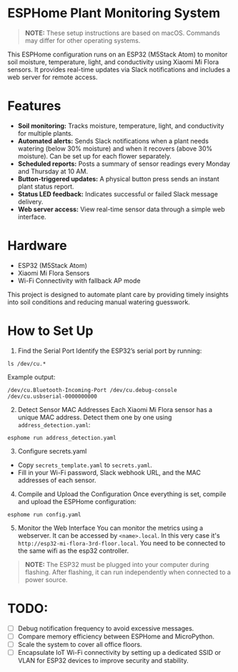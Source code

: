# ESPHome Plant Monitoring System

> **NOTE:**  These setup instructions are based on macOS. Commands may differ for other operating systems.

This ESPHome configuration runs on an ESP32 (M5Stack Atom) to monitor soil moisture, temperature, light, and conductivity using Xiaomi Mi Flora sensors. It provides real-time updates via Slack notifications and includes a web server for remote access.

# Features
- **Soil monitoring:** Tracks moisture, temperature, light, and conductivity for multiple plants.
- **Automated alerts:** Sends Slack notifications when a plant needs watering (below 30% moisture) and when it recovers (above 30% moisture). Can be set up for each flower separately. 
- **Scheduled reports:** Posts a summary of sensor readings every Monday and Thursday at 10 AM.
- **Button-triggered updates:** A physical button press sends an instant plant status report.
- **Status LED feedback:** Indicates successful or failed Slack message delivery.
- **Web server access:** View real-time sensor data through a simple web interface.

# Hardware
- ESP32 (M5Stack Atom)
- Xiaomi Mi Flora Sensors
- Wi-Fi Connectivity with fallback AP mode

This project is designed to automate plant care by providing timely insights into soil conditions and reducing manual watering guesswork.

# How to Set Up
1. Find the Serial Port
Identify the ESP32’s serial port by running:
```
ls /dev/cu.*
```
Example output:
```
/dev/cu.Bluetooth-Incoming-Port /dev/cu.debug-console           /dev/cu.usbserial-0000000000
```
2. Detect Sensor MAC Addresses
Each Xiaomi Mi Flora sensor has a unique MAC address. Detect them one by one using `address_detection.yaml`:
```
esphome run address_detection.yaml
```
3. Configure secrets.yaml
- Copy `secrets_template.yaml` to `secrets.yaml`.
- Fill in your Wi-Fi password, Slack webhook URL, and the MAC addresses of each sensor.

4. Compile and Upload the Configuration
Once everything is set, compile and upload the ESPHome configuration:
```
esphome run config.yaml
```
5. Monitor the Web Interface
You can monitor the metrics using a webserver. It can be accessed by `<name>.local`. In this very case it's `http://esp32-mi-flora-3rd-floor.local`. You need to be connected to the same wifi as the esp32 controller.

> **NOTE:**  The ESP32 must be plugged into your computer during flashing. After flashing, it can run independently when connected to a power source.

# TODO:
- [ ] Debug notification frequency to avoid excessive messages.
- [ ] Compare memory efficiency between ESPHome and MicroPython.
- [ ] Scale the system to cover all office floors.
- [ ] Encapsulate IoT Wi-Fi connectivity by setting up a dedicated SSID or VLAN for ESP32 devices to improve security and stability.